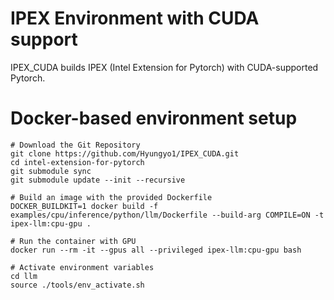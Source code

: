 # IPEX Environment with CUDA support
IPEX_CUDA builds IPEX (Intel Extension for Pytorch) with CUDA-supported Pytorch.

# Docker-based environment setup
```
# Download the Git Repository
git clone https://github.com/Hyungyo1/IPEX_CUDA.git
cd intel-extension-for-pytorch
git submodule sync
git submodule update --init --recursive

# Build an image with the provided Dockerfile
DOCKER_BUILDKIT=1 docker build -f examples/cpu/inference/python/llm/Dockerfile --build-arg COMPILE=ON -t ipex-llm:cpu-gpu .

# Run the container with GPU
docker run --rm -it --gpus all --privileged ipex-llm:cpu-gpu bash

# Activate environment variables
cd llm
source ./tools/env_activate.sh
```
